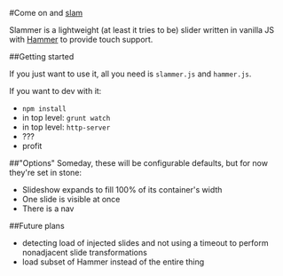#Come on and [slam](https://www.youtube.com/watch?v=3_vz-DzVm4I)

Slammer is a lightweight (at least it tries to be) slider written in vanilla JS with [Hammer](http://hammerjs.github.io/) to provide touch support.


##Getting started

If you just want to use it, all you need is `slammer.js` and `hammer.js`.

If you want to dev with it:

- `npm install`
- in top level: `grunt watch`
- in top level: `http-server`
- ???
- profit

##"Options"
Someday, these will be configurable defaults, but for now they're set in stone:

- Slideshow expands to fill 100% of its container's width
- One slide is visible at once
- There is a nav

##Future plans
- detecting load of injected slides and not using a timeout to perform nonadjacent slide transformations
- load subset of Hammer instead of the entire thing
